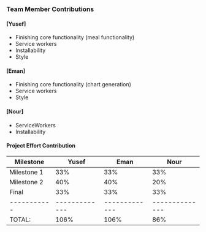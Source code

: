 
### Team Member Contributions

#### [Yusef]

* Finishing core functionality (meal functionality)
* Service workers
* Installability
* Style

#### [Eman]

* Finishing core functionality (chart generation)
* Service workers
* Style

#### [Nour]

* ServiceWorkers
* Installability

#### Project Effort Contribution

Milestone   | Yusef | Eman | Nour
----------- | ------------- | ------------- | --------------
Milestone 1 | 33%            | 33%            | 33%
Milestone 2 | 40%            | 40%            | 20%
Final       | 33%            | 33%            | 33%
----------- | ------------- | ------------- | --------------
TOTAL:      | 106%      | 106%      | 86%
